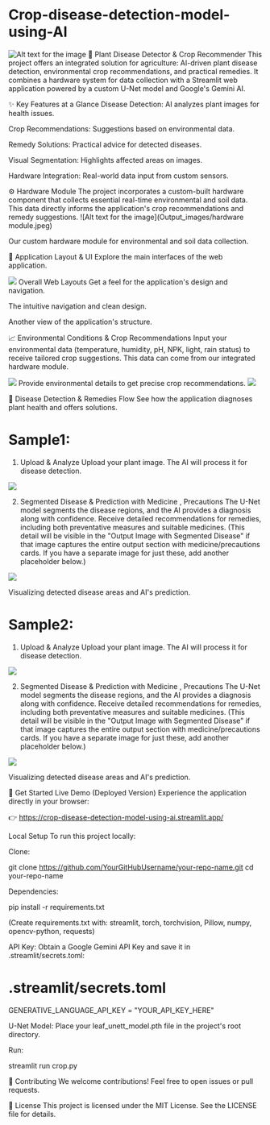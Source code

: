 # Crop-disease-detection-model-using-AI

![Alt text for the image](Output_images/web_layout.png)
🌿 Plant Disease Detector & Crop Recommender
This project offers an integrated solution for agriculture: AI-driven plant disease detection, environmental crop recommendations, and practical remedies. It combines a hardware system for data collection with a Streamlit web application powered by a custom U-Net model and Google's Gemini AI.

✨ Key Features at a Glance
Disease Detection: AI analyzes plant images for health issues.

Crop Recommendations: Suggestions based on environmental data.

Remedy Solutions: Practical advice for detected diseases.

Visual Segmentation: Highlights affected areas on images.

Hardware Integration: Real-world data input from custom sensors.

⚙️ Hardware Module
The project incorporates a custom-built hardware component that collects essential real-time environmental and soil data. This data directly informs the application's crop recommendations and remedy suggestions.
![Alt text for the image](Output_images/hardware module.jpeg)

Our custom hardware module for environmental and soil data collection.

📸 Application Layout & UI
Explore the main interfaces of the web application.

![](Output_images/web_layout2.png)
Overall Web Layouts
Get a feel for the application's design and navigation.


The intuitive navigation and clean design.


Another view of the application's structure.

📈 Environmental Conditions & Crop Recommendations
Input your environmental data (temperature, humidity, pH, NPK, light, rain status) to receive tailored crop suggestions. This data can come from our integrated hardware module.

![](Output_images/recommend_crop1.png)
Provide environmental details to get precise crop recommendations.
![](Output_images/recommend_crop2.png)

🌱 Disease Detection & Remedies Flow
See how the application diagnoses plant health and offers solutions.

# Sample1:
1. Upload & Analyze 
Upload your plant image. The AI will process it for disease detection.

![](Output_images/upload_image1.png)

2. Segmented Disease & Prediction with Medicine , Precautions
The U-Net model segments the disease regions, and the AI provides a diagnosis along with confidence.
Receive detailed recommendations for remedies, including both preventative measures and suitable medicines.
(This detail will be visible in the "Output Image with Segmented Disease" if that image captures the entire output section with medicine/precautions cards. If you have a separate image for just these, add another placeholder below.)

![](Output_images/predicted_image1.png)

Visualizing detected disease areas and AI's prediction.

# Sample2:
1. Upload & Analyze 
Upload your plant image. The AI will process it for disease detection.

![](Output_images/upload_image2.png)

2. Segmented Disease & Prediction with Medicine , Precautions
The U-Net model segments the disease regions, and the AI provides a diagnosis along with confidence.
Receive detailed recommendations for remedies, including both preventative measures and suitable medicines.
(This detail will be visible in the "Output Image with Segmented Disease" if that image captures the entire output section with medicine/precautions cards. If you have a separate image for just these, add another placeholder below.)

![](Output_images/predicted_image2.png)

Visualizing detected disease areas and AI's prediction.



🚀 Get Started
Live Demo (Deployed Version)
Experience the application directly in your browser:

👉 https://crop-disease-detection-model-using-ai.streamlit.app/

Local Setup
To run this project locally:

Clone:

git clone https://github.com/YourGitHubUsername/your-repo-name.git
cd your-repo-name

Dependencies:

pip install -r requirements.txt

(Create requirements.txt with: streamlit, torch, torchvision, Pillow, numpy, opencv-python, requests)

API Key: Obtain a Google Gemini API Key and save it in .streamlit/secrets.toml:

# .streamlit/secrets.toml
GENERATIVE_LANGUAGE_API_KEY = "YOUR_API_KEY_HERE"

U-Net Model: Place your leaf_unett_model.pth file in the project's root directory.

Run:

streamlit run crop.py

🤝 Contributing
We welcome contributions! Feel free to open issues or pull requests.

📄 License
This project is licensed under the MIT License. See the LICENSE file for details.

